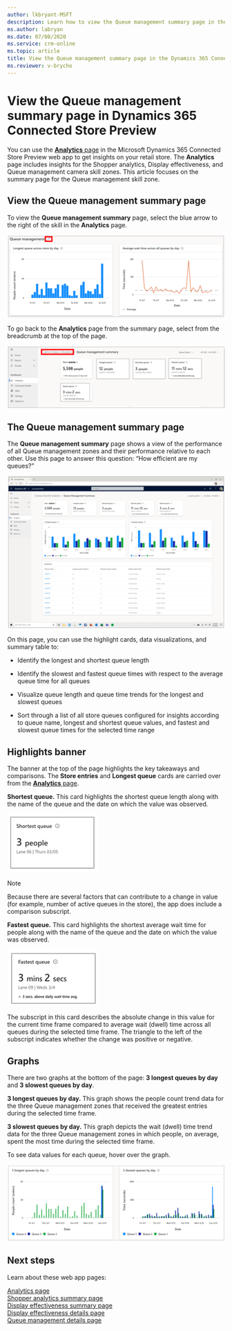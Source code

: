 ```yaml
---
author: lkbryant-MSFT
description: Learn how to view the Queue management summary page in the Dynamics 365 Connected Store Preview web app to get insights on your store
ms.author: labryan
ms.date: 07/08/2020
ms.service: crm-online
ms.topic: article
title: View the Queue management summary page in the Dynamics 365 Connected Store Preview web app
ms.reviewer: v-brycho
---
```


# View the Queue management summary page in Dynamics 365 Connected Store Preview

You can use the [**Analytics** page](web-app-get-insights.md) in the Microsoft Dynamics 365 Connected Store Preview web app to get insights on your retail store. The **Analytics** page includes insights for the Shopper analytics, Display effectiveness, and Queue management camera skill zones. This article focuses on the summary page for the Queue management skill zone. 

## View the Queue management summary page

To view the **Queue management summary** page, select the blue arrow to the right of the skill in the **Analytics** page. 

![Blue arrow to select to see a summary page](media/analytics-44.PNG "Blue arrow to select to see a summary page")

To go back to the **Analytics** page from the summary page, select from the breadcrumb at the top of the page.

![Breadcrumb to select to go back to the Analytics page](media/analytics-28A1.PNG "Breadcrumb to select to go back to the Analytics page")

## The Queue management summary page

The **Queue management summary** page shows a view of the performance of all Queue management zones and their performance relative to each other. Use this page to answer this question: “How efficient are my queues?”

![Queue management summary page](media/analytics-28A.PNG "Queue management summary page") 

On this page, you can use the highlight cards, data visualizations, and summary table to:

- Identify the longest and shortest queue length

- Identify the slowest and fastest queue times with respect to the average queue time for all queues

- Visualize queue length and queue time trends for the longest and slowest queues

- Sort through a list of all store queues configured for insights according to queue name, longest and shortest queue values, and fastest and slowest queue times for the selected time range

## Highlights banner

The banner at the top of the page highlights the key takeaways and comparisons. The **Store entries** and  **Longest queue** cards are carried over from the [**Analytics** page](web-app-get-insights.md).

**Shortest queue.** This card highlights the shortest queue length along with the name of the queue and the date on which the value was observed. 

![Shortest queue card](media/analytics-28B.PNG "Shortest queue card")
	
> [!NOTE]
> Because there are several factors that can contribute to a change in value (for example, number of active queues in the store), the app does include a comparison subscript.

**Fastest queue.** This card highlights the shortest average wait time for people along with the name of the queue and the date on which the value was observed. 

![Fastest queue card](media/analytics-28C.PNG "Fastest queue card")
 
The subscript in this card describes the absolute change in this value for the current time frame compared to average wait (dwell) time across all queues during the selected time frame. The triangle to the left of the subscript indicates whether the change was positive or negative.

## Graphs

There are two graphs at the bottom of the page: **3 longest queues by day** and **3 slowest queues by day**.

**3 longest queues by day.** This graph shows the people count trend data for the three Queue management zones that received the greatest entries during the selected time frame.

**3 slowest queues by day.** This graph depicts the wait (dwell) time trend data for the three Queue management zones in which people, on average, spent the most time during the selected time frame. 

To see data values for each queue, hover over the graph. 

![Graph of 3 longest queues with underlying data displayed](media/analytics-28D.PNG "Graph of 3 longest queues with underlying data displayed")

## Next steps

Learn about these web app pages:

[Analytics page](web-app-get-insights.md)<br>
[Shopper analytics summary page](shopper-analytics-summary-page.md)<br>
[Display effectiveness summary page](display-effectiveness-summary-page.md)<br>
[Display effectiveness details page](display-effectiveness-details-page.md)<br>
[Queue management details page](queue-management-details-page.md)

